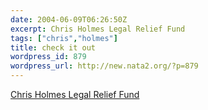 ```yaml
---
date: 2004-06-09T06:26:50Z
excerpt: Chris Holmes Legal Relief Fund
tags: ["chris","holmes"]
title: check it out
wordpress_id: 879
wordpress_url: http://new.nata2.org/?p=879
---
```


<a href="http://savechrisfromprison.org">Chris Holmes Legal Relief Fund</a>
